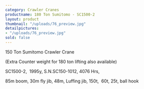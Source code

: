 ```yaml
---
category: Crawler Cranes
productname: 180 Ton Sumitomo - SC1500-2
layout: product
thumbnail: "/uploads/76_preview.jpg"
detailpictures:
- "/uploads/76_preview.jpg"
sold: false
---
```


150&nbsp;Ton&nbsp;Sumitomo Crawler Crane

(Extra Counter weight for 180 ton lifting also available)

SC1500-2,&nbsp; 1995y, S.N.SC150-1012, 4076&nbsp;Hrs,&nbsp;

85m boom, 30m fly jib, 48m, Luffing jib, 150t, &nbsp;60t, 25t, ball hook



